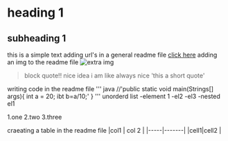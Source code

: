 # heading 1
## subheading 1

this is a simple text
adding url's in a general readme file 
[click here](https://github.com/Riya-jhankda/playing-with-git.git)
adding an img to the readme file
![extra img](https://www.google.com/search?q=github&rlz=1C1ONGR_enIN1007IN1007&sxsrf=ALiCzsZULSCDv5u8cQfhDR9w9tCg_hIkqw:1653953015965&source=lnms&tbm=isch&sa=X&ved=2ahUKEwjAjfePr4j4AhWTILcAHdM7CsYQ_AUoA3oECAIQBQ&biw=1366&bih=635&dpr=1#imgrc=VVEOsO3oScb-zM)

>block quote!!
>  nice idea
>  i am like always nice
   'this a short quote'

writing code in the readme file
   ''' java
   //'public static void main(Strings[] args){
       int a = 20;
       ibt b=a/10;'
   }
   '''
   unorderd list
   -element 1
   -el2
   -el3
    -nested el1

1.one
2.two
3.three

craeating a table in the readme file
|col1 | col 2 |
|-----|-------|
|cell1|cell2  |

